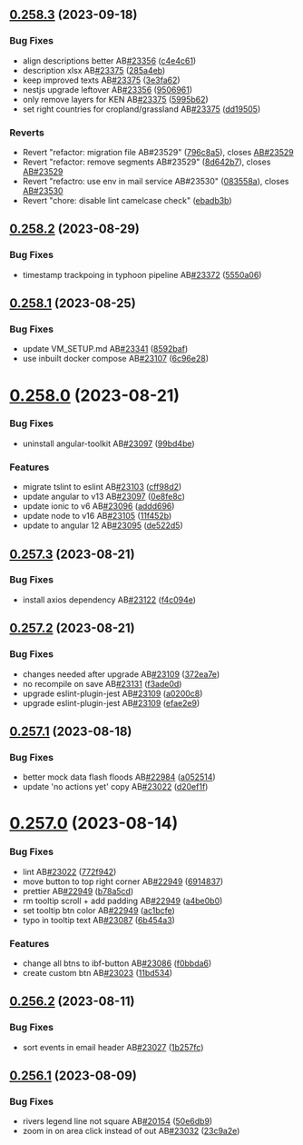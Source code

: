 ## [0.258.3](https://github.com/rodekruis/IBF-system/compare/v0.258.2...v0.258.3) (2023-09-18)


### Bug Fixes

* align descriptions better AB[#23356](https://github.com/rodekruis/IBF-system/issues/23356) ([c4e4c61](https://github.com/rodekruis/IBF-system/commit/c4e4c61bf5d099ee240a05604ff83fc7604dd645))
* description xlsx AB[#23375](https://github.com/rodekruis/IBF-system/issues/23375) ([285a4eb](https://github.com/rodekruis/IBF-system/commit/285a4eba91e6d95ac8192d16a2cca85b24521281))
* keep improved texts AB[#23375](https://github.com/rodekruis/IBF-system/issues/23375) ([3e3fa62](https://github.com/rodekruis/IBF-system/commit/3e3fa62aa0ee7efdf9abe1636ab8fc6b49ae9d66))
* nestjs upgrade leftover AB[#23356](https://github.com/rodekruis/IBF-system/issues/23356) ([9506961](https://github.com/rodekruis/IBF-system/commit/95069613cbbc20bfe088e6cac083a34d1db2d22a))
* only remove layers for KEN AB[#23375](https://github.com/rodekruis/IBF-system/issues/23375) ([5995b62](https://github.com/rodekruis/IBF-system/commit/5995b6285e44defd5be7428de340db1e5630b4e4))
* set right countries for cropland/grassland AB[#23375](https://github.com/rodekruis/IBF-system/issues/23375) ([dd19505](https://github.com/rodekruis/IBF-system/commit/dd195054c6a9c73febde0edadb596d896afaf660))


### Reverts

* Revert "refactor: migration file AB#23529" ([796c8a5](https://github.com/rodekruis/IBF-system/commit/796c8a5bfc8119f6e4d9e39dbc8353c122a18ad8)), closes [AB#23529](https://github.com/AB/issues/23529)
* Revert "refactor: remove segments AB#23529" ([8d642b7](https://github.com/rodekruis/IBF-system/commit/8d642b797031d409f998bdcf7aec4fa0203a652e)), closes [AB#23529](https://github.com/AB/issues/23529)
* Revert "refactro: use env in mail service AB#23530" ([083558a](https://github.com/rodekruis/IBF-system/commit/083558a125c8744d0d70b5ead90b6faadec61d12)), closes [AB#23530](https://github.com/AB/issues/23530)
* Revert "chore: disable lint camelcase check" ([ebadb3b](https://github.com/rodekruis/IBF-system/commit/ebadb3b0bba9b9dcd2f0451b08a8dd804262df0e))



## [0.258.2](https://github.com/rodekruis/IBF-system/compare/v0.258.1...v0.258.2) (2023-08-29)


### Bug Fixes

* timestamp trackpoing in typhoon pipeline AB[#23372](https://github.com/rodekruis/IBF-system/issues/23372) ([5550a06](https://github.com/rodekruis/IBF-system/commit/5550a068cdbc3fc97173e867a412f932e3d0c30e))



## [0.258.1](https://github.com/rodekruis/IBF-system/compare/v0.258.0...v0.258.1) (2023-08-25)


### Bug Fixes

* update VM_SETUP.md AB[#23341](https://github.com/rodekruis/IBF-system/issues/23341) ([8592baf](https://github.com/rodekruis/IBF-system/commit/8592baf48dfb1e95af2cf85ab154c56284f4992c))
* use inbuilt docker compose AB[#23107](https://github.com/rodekruis/IBF-system/issues/23107) ([6c96e28](https://github.com/rodekruis/IBF-system/commit/6c96e282616891a700e31b826692bb08fd3bf667))



# [0.258.0](https://github.com/rodekruis/IBF-system/compare/v0.257.3...v0.258.0) (2023-08-21)


### Bug Fixes

* uninstall angular-toolkit AB[#23097](https://github.com/rodekruis/IBF-system/issues/23097) ([99bd4be](https://github.com/rodekruis/IBF-system/commit/99bd4be6ddcef378abaab87245dfd260c3a0f0b7))


### Features

* migrate tslint to eslint AB[#23103](https://github.com/rodekruis/IBF-system/issues/23103) ([cff98d2](https://github.com/rodekruis/IBF-system/commit/cff98d2430bc192a8e68a70cb1a5360f57459fc1))
* update angular to v13 AB[#23097](https://github.com/rodekruis/IBF-system/issues/23097) ([0e8fe8c](https://github.com/rodekruis/IBF-system/commit/0e8fe8cd13c0b06ff07efcfc00fdb96d9a892686))
* update ionic to v6 AB[#23096](https://github.com/rodekruis/IBF-system/issues/23096) ([addd696](https://github.com/rodekruis/IBF-system/commit/addd6962906d6788c7c3d2b27d9f7c004da99ac6))
* update node to v16 AB[#23105](https://github.com/rodekruis/IBF-system/issues/23105) ([11f452b](https://github.com/rodekruis/IBF-system/commit/11f452bdac8935f6b9adface1264921f7d3f2fe0))
* update to angular 12 AB[#23095](https://github.com/rodekruis/IBF-system/issues/23095) ([de522d5](https://github.com/rodekruis/IBF-system/commit/de522d5d9effe0facacb8891e827e1116a242b49))



## [0.257.3](https://github.com/rodekruis/IBF-system/compare/v0.257.2...v0.257.3) (2023-08-21)


### Bug Fixes

* install axios dependency AB[#23122](https://github.com/rodekruis/IBF-system/issues/23122) ([f4c094e](https://github.com/rodekruis/IBF-system/commit/f4c094ee20863f35b5347c908944323ae44ca6c3))



## [0.257.2](https://github.com/rodekruis/IBF-system/compare/v0.257.1...v0.257.2) (2023-08-21)


### Bug Fixes

* changes needed after upgrade AB[#23109](https://github.com/rodekruis/IBF-system/issues/23109) ([372ea7e](https://github.com/rodekruis/IBF-system/commit/372ea7ed04515a1f2ac183dde1b91e69fd36a00d))
* no recompile on save AB[#23131](https://github.com/rodekruis/IBF-system/issues/23131) ([f3ade0d](https://github.com/rodekruis/IBF-system/commit/f3ade0df20c1474bf04d2a0e79cf81136b8cfee8))
* upgrade eslint-plugin-jest AB[#23109](https://github.com/rodekruis/IBF-system/issues/23109) ([a0200c8](https://github.com/rodekruis/IBF-system/commit/a0200c82bd2c6e5957da6a205ebd390688cc62f4))
* upgrade eslint-plugin-jest AB[#23109](https://github.com/rodekruis/IBF-system/issues/23109) ([efae2e9](https://github.com/rodekruis/IBF-system/commit/efae2e90e7c9df74bd293ac4ad1564b03fb1b9e6))



## [0.257.1](https://github.com/rodekruis/IBF-system/compare/v0.257.0...v0.257.1) (2023-08-18)


### Bug Fixes

* better mock data flash floods AB[#22984](https://github.com/rodekruis/IBF-system/issues/22984) ([a052514](https://github.com/rodekruis/IBF-system/commit/a05251464e82a68747bae86c18ec0d29dd4579e4))
* update 'no actions yet' copy AB[#23022](https://github.com/rodekruis/IBF-system/issues/23022) ([d20ef1f](https://github.com/rodekruis/IBF-system/commit/d20ef1fe646077e04cd8df04b181d7456c245588))



# [0.257.0](https://github.com/rodekruis/IBF-system/compare/v0.256.2...v0.257.0) (2023-08-14)


### Bug Fixes

* lint AB[#23022](https://github.com/rodekruis/IBF-system/issues/23022) ([772f942](https://github.com/rodekruis/IBF-system/commit/772f942c5cbf8cf930e138352488c689a7b3eb7d))
* move button to top right corner AB[#22949](https://github.com/rodekruis/IBF-system/issues/22949) ([6914837](https://github.com/rodekruis/IBF-system/commit/691483730b28440faea8acda71fd7d17eaee19e4))
* prettier AB[#22949](https://github.com/rodekruis/IBF-system/issues/22949) ([b78a5cd](https://github.com/rodekruis/IBF-system/commit/b78a5cdd9b669bb59b002927cdef8765818b8892))
* rm tooltip scroll + add padding AB[#22949](https://github.com/rodekruis/IBF-system/issues/22949) ([a4be0b0](https://github.com/rodekruis/IBF-system/commit/a4be0b0dd1285244423de8c2094673f9cd8440f8))
* set tooltip btn color AB[#22949](https://github.com/rodekruis/IBF-system/issues/22949) ([ac1bcfe](https://github.com/rodekruis/IBF-system/commit/ac1bcfefa9af69a95ddb484d587e683b8fbe5462))
* typo in tooltip text AB[#23087](https://github.com/rodekruis/IBF-system/issues/23087) ([6b454a3](https://github.com/rodekruis/IBF-system/commit/6b454a37359a493ad4309fc1f59365bb86c1ffda))


### Features

* change all btns to ibf-button AB[#23086](https://github.com/rodekruis/IBF-system/issues/23086) ([f0bbda6](https://github.com/rodekruis/IBF-system/commit/f0bbda66e8a60b4e0c12ccebc3d277996dd1e522))
* create custom btn AB[#23023](https://github.com/rodekruis/IBF-system/issues/23023) ([11bd534](https://github.com/rodekruis/IBF-system/commit/11bd534e839f85dbbb0bd02e0b644189b98ff476))



## [0.256.2](https://github.com/rodekruis/IBF-system/compare/v0.256.1...v0.256.2) (2023-08-11)


### Bug Fixes

* sort events in email header AB[#23027](https://github.com/rodekruis/IBF-system/issues/23027) ([1b257fc](https://github.com/rodekruis/IBF-system/commit/1b257fcf9d653eebb484c710fbde6601f16f7b60))



## [0.256.1](https://github.com/rodekruis/IBF-system/compare/v0.256.0...v0.256.1) (2023-08-09)


### Bug Fixes

* rivers legend line not square AB[#20154](https://github.com/rodekruis/IBF-system/issues/20154) ([50e6db9](https://github.com/rodekruis/IBF-system/commit/50e6db9613ee691ec10412ca42c8fef562909d2f))
* zoom in on area click instead of out AB[#23032](https://github.com/rodekruis/IBF-system/issues/23032) ([23c9a2e](https://github.com/rodekruis/IBF-system/commit/23c9a2e21b424414b0152a6cd66ae0b179173295))



